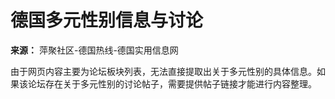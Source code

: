 # 德国多元性别信息与讨论

**来源：** 萍聚社区-德国热线-德国实用信息网

由于网页内容主要为论坛板块列表，无法直接提取出关于多元性别的具体信息。如果该论坛存在关于多元性别的讨论帖子，需要提供帖子链接才能进行内容整理。